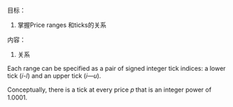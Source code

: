 目标：
1. 掌握Price ranges 和ticks的关系


内容：
1. 关系

Each range can be specified as a pair of signed integer tick indices:
a lower tick (𝑖-𝑙) and an upper tick (𝑖—𝑢).

Conceptually, there is a tick at every price 𝑝 that is an integer
power of 1.0001. 